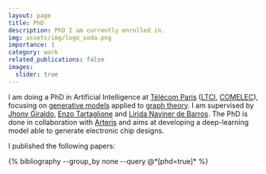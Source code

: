 ```yaml
---
layout: page
title: PhD
description: PhD I am currently enrolled in.
img: assets/img/logo_soda.png
importance: 1
category: work
related_publications: false
images:
  slider: true
---
```


I am doing a PhD in Artificial Intelligence at [Télécom Paris](https://www.telecom-paris.fr/) ([LTCI](https://www.telecom-paris.fr/en/research/labs/information-processing-ltci), [COMELEC](https://www.telecom-paris.fr/en/school/departments/communications-electronics)), focusing on [generative models](https://en.wikipedia.org/wiki/Generative_artificial_intelligence) applied to [graph theory](https://en.wikipedia.org/wiki/Graph_theory). I am supervised by [Jhony Giraldo](https://sites.google.com/view/jhonygiraldo), [Enzo Tartaglione](https://enzotarta.github.io/) and [Lirida Naviner de Barros](https://www.telecom-paris.fr/lirida-naviner). The PhD is done in collaboration with [Arteris](https://www.arteris.com/) and aims at developing a deep-learning model able to generate electronic chip designs.

I published the following papers:

<div class="publications">
  {% bibliography --group_by none --query @*[phd=true]* %}
</div>
